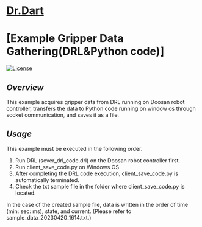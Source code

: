 # [Dr.Dart](http://www.doosanrobotics.com/kr/)
# [Example Gripper Data Gathering(DRL&Python code)]
[![License](https://img.shields.io/badge/License-BSD%203--Clause-blue.svg)](https://opensource.org/licenses/BSD-3-Clause)

## *Overview*
This example acquires gripper data from DRL running on Doosan robot controller, transfers the data to Python code running on window os through socket communication, and saves it as a file.


## *Usage*
This example must be executed in the following order.

1. Run DRL (sever_drl_code.drl) on the Doosan robot controller first.
2. Run client_save_code.py on Windows OS
3. After completing the DRL code execution, client_save_code.py is automatically terminated.
4. Check the txt sample file in the folder where client_save_code.py is located.

In the case of the created sample file, data is written in the order of time (min: sec: ms), state, and current.
(Please refer to sample_data_20230420_1614.txt.)